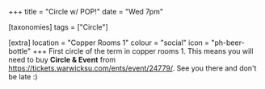 +++
title = "Circle w/ POP!"
date = "Wed 7pm"

[taxonomies]
tags = ["Circle"]

[extra]
location = "Copper Rooms 1"
colour = "social"
icon = "ph-beer-bottle"
+++
First circle of the term in copper rooms 1. This means you will need to buy **Circle & Event** from <https://tickets.warwicksu.com/ents/event/24779/>. See you there and don't be late :)